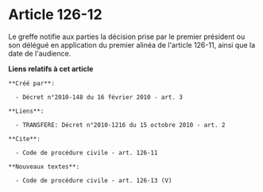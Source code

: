 # Article 126-12

Le greffe notifie aux parties la décision prise par le premier président ou son délégué en application du premier alinéa de
l'article 126-11, ainsi que la date de l'audience.

**Liens relatifs à cet article**

	**Créé par**:

	  - Décret n°2010-148 du 16 février 2010 - art. 3

	**Liens**:

	  - TRANSFERE: Décret n°2010-1216 du 15 octobre 2010 - art. 2

	**Cite**:

	  - Code de procédure civile - art. 126-11

	**Nouveaux textes**:

	  - Code de procédure civile - art. 126-13 (V)
